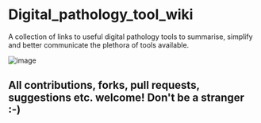 # Digital_pathology_tool_wiki
A collection of links to useful digital pathology tools to summarise, simplify and better communicate the plethora of tools available.

![image](https://user-images.githubusercontent.com/44582194/144879380-df689b1f-0aff-429c-a9e3-121774168d86.png)

## All contributions, forks, pull requests, suggestions etc. welcome! Don't be a stranger :-) 
